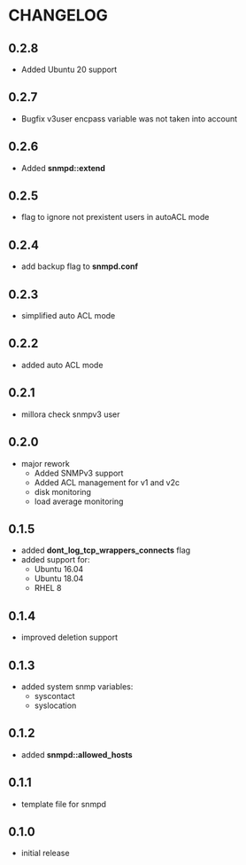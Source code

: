 # CHANGELOG

## 0.2.8

* Added Ubuntu 20 support

## 0.2.7

* Bugfix v3user encpass variable was not taken into account

## 0.2.6

* Added **snmpd::extend**

## 0.2.5

* flag to ignore not prexistent users in autoACL mode

## 0.2.4

* add backup flag to **snmpd.conf**

## 0.2.3

* simplified auto ACL mode

## 0.2.2

* added auto ACL mode

## 0.2.1

* millora check snmpv3 user

## 0.2.0

* major rework
  - Added SNMPv3 support
  - Added ACL management for v1 and v2c
  - disk monitoring
  - load average monitoring

## 0.1.5

* added **dont_log_tcp_wrappers_connects** flag
* added support for:
  - Ubuntu 16.04
  - Ubuntu 18.04
  - RHEL 8

## 0.1.4

* improved deletion support

## 0.1.3

* added system snmp variables:
  * syscontact
  * syslocation

## 0.1.2

* added **snmpd::allowed_hosts**

## 0.1.1

* template file for snmpd

## 0.1.0

* initial release

